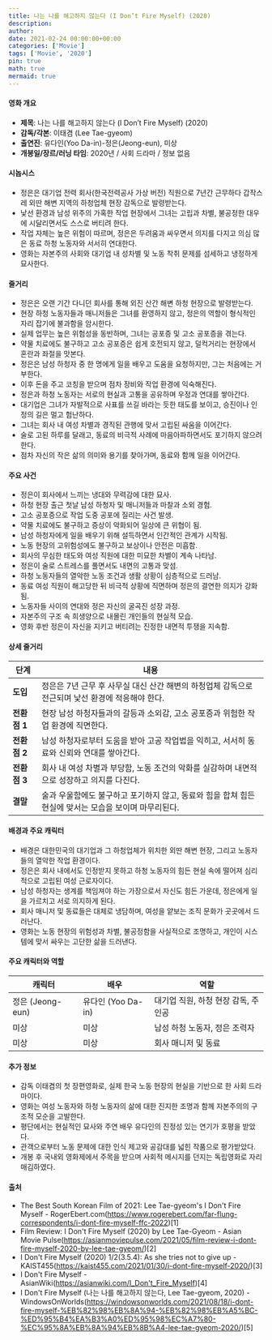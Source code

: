 ```yaml
---
title: 나는 나를 해고하지 않는다 (I Don’t Fire Myself) (2020)
description: 
author: 
date: 2021-02-24 00:00:00+00:00
categories: ['Movie']
tags: ['Movie', '2020']
pin: true
math: true
mermaid: true
---
```

#### 영화 개요

- **제목**: 나는 나를 해고하지 않는다 (I Don’t Fire Myself) (2020)  
- **감독/각본**: 이태겸 (Lee Tae-gyeom)  
- **출연진**: 유다인(Yoo Da-in)-정은(Jeong-eun), 미상  
- **개봉일/장르/러닝 타임**: 2020년 / 사회 드라마 / 정보 없음

#### 시놉시스

- 정은은 대기업 전력 회사(한국전력공사 가상 버전) 직원으로 7년간 근무하다 갑작스레 외딴 해변 지역의 하청업체 현장 감독으로 발령받는다.  
- 낯선 환경과 남성 위주의 가혹한 작업 현장에서 그녀는 고립과 차별, 불공정한 대우에 시달리면서도 스스로 버티려 한다.  
- 작업 자체는 높은 위험이 따르며, 정은은 두려움과 싸우면서 의지를 다지고 의심 많은 동료 하청 노동자와 서서히 연대한다.  
- 영화는 자본주의 사회와 대기업 내 성차별 및 노동 착취 문제를 섬세하고 냉정하게 묘사한다.

#### 줄거리

- 정은은 오랜 기간 다니던 회사를 통해 외진 산간 해변 하청 현장으로 발령받는다.  
- 현장 하청 노동자들과 매니저들은 그녀를 환영하지 않고, 정은의 역할이 형식적인 자리 잡기에 불과함을 암시한다.  
- 실제 업무는 높은 위험성을 동반하며, 그녀는 공포증 및 고소 공포증을 겪는다.  
- 약물 치료에도 불구하고 고소 공포증은 쉽게 호전되지 않고, 덜컥거리는 현장에서 혼란과 좌절을 맛본다.  
- 정은은 남성 하청자 중 한 명에게 일을 배우고 도움을 요청하지만, 그는 처음에는 거부한다.  
- 이후 돈을 주고 코칭을 받으며 점차 장비와 작업 환경에 익숙해진다.  
- 정은과 하청 노동자는 서로의 현실과 고통을 공유하며 우정과 연대를 쌓아간다.  
- 대기업은 그녀가 자발적으로 사표를 쓰길 바라는 듯한 태도를 보이고, 승진이나 인정의 길은 멀고 험난하다.  
- 그녀는 회사 내 여성 차별과 경직된 관행에 맞서 고립된 싸움을 이어간다.  
- 술로 고된 하루를 달래고, 동료의 비극적 사례에 마음아파하면서도 포기하지 않으려 한다.  
- 점차 자신의 작은 삶의 의미와 용기를 찾아가며, 동료와 함께 일을 이어간다.

#### 주요 사건

- 정은이 회사에서 느끼는 냉대와 무력감에 대한 묘사.  
- 하청 현장 출근 첫날 남성 하청자 및 매니저들과 마찰과 소외 경험.  
- 고소 공포증으로 작업 도중 공포에 질리는 사건 발생.  
- 약물 치료에도 불구하고 증상이 악화되어 일상에 큰 위협이 됨.  
- 남성 하청자에게 일을 배우기 위해 설득하면서 인간적인 관계가 시작됨.  
- 노동 현장의 고위험성에도 불구하고 보상이나 안전은 미흡함.  
- 회사의 무심한 태도와 여성 직원에 대한 미묘한 차별이 계속 나타남.  
- 정은이 술로 스트레스를 풀면서도 내면의 고통과 맞섬.  
- 하청 노동자들의 열악한 노동 조건과 생활 상황이 심층적으로 드러남.  
- 동료 여성 직원이 해고당한 뒤 비극적 상황에 직면하며 정은의 결연한 의지가 강화됨.  
- 노동자들 사이의 연대와 정은 자신의 굴곡진 성장 과정.  
- 자본주의 구조 속 희생양으로 내몰린 개인들의 현실적 모습.  
- 영화 후반 정은이 자신을 지키고 버티려는 진정한 내면적 투쟁을 지속함.

#### 상세 줄거리

| **단계** | **내용** |
|----------|----------|
| **도입** | 정은은 7년 근무 후 사무실 대신 산간 해변의 하청업체 감독으로 전근되며 낯선 환경에 적응해야 한다. |
| **전환점 1** | 현장 남성 하청자들과의 갈등과 소외감, 고소 공포증과 위험한 작업 환경에 직면한다. |
| **전환점 2** | 남성 하청자로부터 도움을 받아 고공 작업법을 익히고, 서서히 동료와 신뢰와 연대를 쌓아간다. |
| **전환점 3** | 회사 내 여성 차별과 부당함, 노동 조건의 악화를 실감하며 내면적으로 성장하고 의지를 다진다. |
| **결말** | 술과 우울함에도 불구하고 포기하지 않고, 동료와 힘을 합쳐 힘든 현실에 맞서는 모습을 보이며 마무리된다. |

#### 배경과 주요 캐릭터

- 배경은 대한민국의 대기업과 그 하청업체가 위치한 외딴 해변 현장, 그리고 노동자들의 열악한 작업 환경이다.  
- 정은은 회사 내에서도 인정받지 못하고 하청 노동자의 힘든 현실 속에 떨어져 심리적으로 고립된 여성 근로자이다.  
- 남성 하청자는 생계를 책임져야 하는 가장으로서 자신도 힘든 가운데, 정은에게 일을 가르치고 서로 의지하게 된다.  
- 회사 매니저 및 동료들은 대체로 냉담하며, 여성을 얕보는 조직 문화가 곳곳에서 드러난다.  
- 영화는 노동 현장의 위험성과 차별, 불공정함을 사실적으로 조명하고, 개인이 시스템에 맞서 싸우는 고단한 삶을 드러낸다.

#### 주요 캐릭터와 역할

| **캐릭터** | **배우**        | **역할**              |
|------------|-----------------|-----------------------|
| 정은 (Jeong-eun)         | 유다인 (Yoo Da-in)      | 대기업 직원, 하청 현장 감독, 주인공  |
| 미상                   | 미상                | 남성 하청 노동자, 정은 조력자        |
| 미상                   | 미상                | 회사 매니저 및 동료                  |

#### 추가 정보

- 감독 이태겸의 첫 장편영화로, 실제 한국 노동 현장의 현실을 기반으로 한 사회 드라마이다.  
- 영화는 여성 노동자와 하청 노동자의 삶에 대한 진지한 조명과 함께 자본주의의 구조적 모순을 고발한다.  
- 평단에서는 현실적인 묘사와 주연 배우 유다인의 진정성 있는 연기가 호평을 받았다.  
- 관객으로부터 노동 문제에 대한 인식 제고와 공감대를 넓힌 작품으로 평가받았다.  
- 개봉 후 국내외 영화제에서 주목을 받으며 사회적 메시지를 던지는 독립영화로 자리매김하였다.

#### 출처

- The Best South Korean Film of 2021: Lee Tae-gyeom's I Don't Fire Myself - RogerEbert.com(https://www.rogerebert.com/far-flung-correspondents/i-dont-fire-myself-ffc-2022)[1]  
- Film Review: I Don't Fire Myself (2020) by Lee Tae-Gyeom - Asian Movie Pulse(https://asianmoviepulse.com/2021/05/film-review-i-dont-fire-myself-2020-by-lee-tae-gyeom/)[2]  
- I Don't Fire Myself (2020) 1/2(3.5.4): As she tries not to give up - KAIST455(https://kaist455.com/2021/01/30/i-dont-fire-myself-2020/)[3]  
- I Don't Fire Myself - AsianWiki(https://asianwiki.com/I_Don't_Fire_Myself)[4]  
- I Don't Fire Myself (나는 나를 해고하지 않는다, Lee Tae-gyeom, 2020) - WindowsOnWorlds(https://windowsonworlds.com/2021/08/18/i-dont-fire-myself-%EB%82%98%EB%8A%94-%EB%82%98%EB%A5%BC-%ED%95%B4%EA%B3%A0%ED%95%98%EC%A7%80-%EC%95%8A%EB%8A%94%EB%8B%A4-lee-tae-gyeom-2020/)[5]
